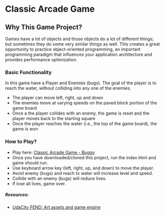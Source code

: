 # Classic Arcade Game

## Why This Game Project?
Games have a lot of objects and those objects do a lot of different things; but sometimes they do some very similar things as well. This creates a great opportunity to practice object-oriented programming, an important programming paradigm that influences your application architecture and provides performance optimization.

### Basic Functionality

In this game have a Player and Enemies (bugs). The goal of the player is to reach the water, without colliding into any one of the enemies.

* The player can move left, right, up and down
* The enemies move at varying speeds on the paved block portion of the game board
* Once a the player collides with an enemy, the game is reset and the player moves back to the starting square
* Once the player reaches the water (i.e., the top of the game board), the game is won

### How to Play?
* Play here: [Classic Arcade Game - Buggy](https://hcakbar.github.io/classic-arcade-game/)
* Once you have downloaded/cloned this project, run the index.html and game should run.
* Use keyboard arrow key (left, right, up, and down) to move the player.
* Avoid enemy (bugs) and reach to water will increase level and speed.
* Collide with an enemy (bugs) will reduce lives.
* If lose all lives, game over.

##### Resources:

* [UdaCity FEND: Art assets and game engine](https://github.com/udacity/frontend-nanodegree-arcade-game)
